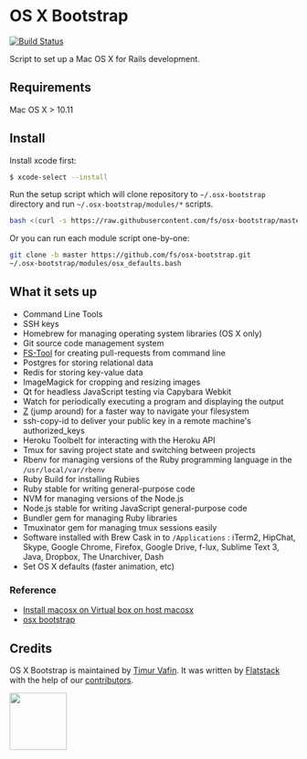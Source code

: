# OS X Bootstrap

[![Build Status](https://travis-ci.org/fs/osx-bootstrap.svg?branch=master)](https://travis-ci.org/fs/osx-bootstrap)

Script to set up a Mac OS X for Rails development.

## Requirements

Mac OS X > 10.11

## Install

Install xcode first:
```bash
$ xcode-select --install
```

Run the setup script which will clone repository to `~/.osx-bootstrap` directory
and run `~/.osx-bootstrap/modules/*` scripts.

```bash
bash <(curl -s https://raw.githubusercontent.com/fs/osx-bootstrap/master/bin/setup)
```

Or you can run each module script one-by-one:

```bash
git clone -b master https://github.com/fs/osx-bootstrap.git
~/.osx-bootstrap/modules/osx_defaults.bash
```

## What it sets up

* Command Line Tools
* SSH keys
* Homebrew for managing operating system libraries (OS X only)
* Git source code management system
* [FS-Tool](http://fs.github.io/fs-tool/) for creating pull-requests from command line
* Postgres for storing relational data
* Redis for storing key-value data
* ImageMagick for cropping and resizing images
* Qt for headless JavaScript testing via Capybara Webkit
* Watch for periodically executing a program and displaying the output
* [Z](https://github.com/rupa/z) (jump around) for a faster way to navigate your filesystem
* ssh-copy-id to deliver your public key in a remote machine's authorized_keys
* Heroku Toolbelt for interacting with the Heroku API
* Tmux for saving project state and switching between projects
* Rbenv for managing versions of the Ruby programming language in the `/usr/local/var/rbenv`
* Ruby Build for installing Rubies
* Ruby stable for writing general-purpose code
* NVM for managing versions of the Node.js
* Node.js stable for writing JavaScript general-purpose code
* Bundler gem for managing Ruby libraries
* Tmuxinator gem for managing tmux sessions easily
* Software installed with Brew Cask in to `/Applications` : iTerm2, HipChat, Skype, Google Chrome,
  Firefox, Google Drive, f-lux, Sublime Text 3, Java, Dropbox, The Unarchiver, Dash
* Set OS X defaults (faster animation, etc)

### Reference
* [Install macosx on Virtual box on host macosx](http://www.wikigain.com/install-mac-os-x-el-capitan-virtualbox/)
* [osx bootstrap](https://github.com/fs/osx-bootstrap)

## Credits

OS X Bootstrap is maintained by [Timur Vafin](http://github.com/timurvafin).
It was written by [Flatstack](http://www.flatstack.com) with the help of our
[contributors](http://github.com/fs/osx-bootstrap/contributors).

[<img src="http://www.flatstack.com/logo.svg" width="100"/>](http://www.flatstack.com)
